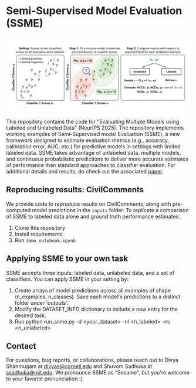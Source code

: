 #  Semi-Supervised Model Evaluation (SSME)

![SSME Diagram](./explainer.png)
---

This repository contains the code for "Evaluating Multiple Models using Labeled and Unlabeled Data" (NeurIPS 2025). The repository implements working examples of Semi-Supervised model Evaluation (SSME), a new framework designed to estimate evaluation metrics (e.g., accuracy, calibration error, AUC, etc.) for predictive models in settings with limited labeled data.
SSME takes advantage of unlabeled data, multiple models, and continuous probabilistic predictions to deliver more accurate estimates of performance
than standard approaches to classifier evaluation. For additional details and results, do check out the associated [paper](https://arxiv.org/abs/2501.11866).

## Reproducing results: CivilComments

We provide code to reproduce results on CivilComments, along with pre-computed model predictions in the `inputs` folder. To replicate a comparison of SSME to labeled data alone and ground truth performance estimates: 

1. Clone this repository 
2. Install requirements 
3. Run `demo_notebook.ipynb` 

## Applying SSME to your own task 

SSME accepts three inputs: labeled data, unlabeled data, and a set of classifiers. You can apply SSME in your setting by:

1. Create arrays of model predictions across all examples of shape (n_examples, n_classes). Save each model's predictions to a distinct folder under 'outputs'.`
2. Modify the DATASET_INFO dictionary to include a new entry for the desired task.
3. Run python run_ssme.py -d <your_dataset> -nl <n_labeled> -nu <n_unlabeled>

## Contact

For questions, bug reports, or collaborations, please reach out to Divya Shanmugam at [divyas@cornell.edu](mailto:divyas@cornell.edu) and Shuvom Sadhuka at [ssadhuka@mit.edu](mailto:ssadhuka@mit.edu). We pronounce SSME as "Sesame", but you're welcome to your favorite pronunciation :) 
